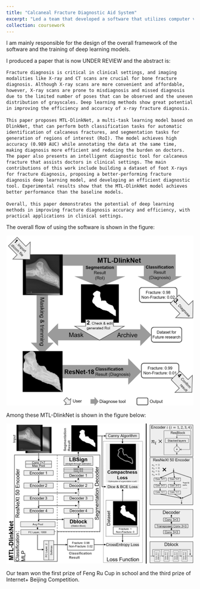 ```yaml
---
title: "Calcaneal Fracture Diagnostic Aid System"
excerpt: "Led a team that developed a software that utilizes computer vision to determine calcaneal fractures.<br/><img src='/images/ADSAF s.png'>"
collection: coursework
---
```


I am mainly responsible for the design of the overall framework of the software and the training of deep learning models.

I produced a paper that is now UNDER REVIEW and the abstract is:

```
Fracture diagnosis is critical in clinical settings, and imaging modalities like X-ray and CT scans are crucial for bone fracture diagnosis. Although X-ray scans are more convenient and affordable, however, X-ray scans are prone to misdiagnosis and missed diagnosis due to the limited number of poses that can be observed and the uneven distribution of grayscales. Deep learning methods show great potential in improving the efficiency and accuracy of x-ray fracture diagnosis.

This paper proposes MTL-DlinkNet, a multi-task learning model based on DlinkNet, that can perform both classification tasks for automatic identification of calcaneus fractures, and segmentation tasks for generation of regions of interest (RoI). The model achieves high accuracy (0.989 AUC) while annotating the data at the same time, making diagnosis more efficient and reducing the burden on doctors. The paper also presents an intelligent diagnostic tool for calcaneus fracture that assists doctors in clinical settings. The main contributions of this work include building a dataset of foot X-rays for fracture diagnosis, proposing a better-performing fracture diagnosis deep learning model, and developing an efficient diagnostic tool. Experimental results show that the MTL-DlinkNet model achieves better performance than the baseline models. 

Overall, this paper demonstrates the potential of deep learning methods in improving fracture diagnosis accuracy and efficiency, with practical applications in clinical settings.
```

The overall flow of using the software is shown in the figure:

![](/images/ADSAF%20tool.png)

Among these MTL-DlinkNet is shown in the figure below:

![](/images/ADSAF%20overview.png)

Our team won the first prize of Feng Ru Cup in school and the third prize of Internet+ Beijing Competition.